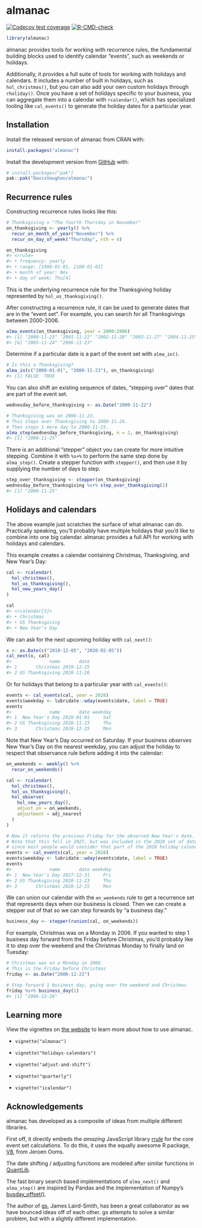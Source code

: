
<!-- README.md is generated from README.Rmd. Please edit that file -->

# almanac

<!-- badges: start -->

[![Codecov test
coverage](https://codecov.io/gh/DavisVaughan/almanac/graph/badge.svg)](https://app.codecov.io/gh/DavisVaughan/almanac)
[![R-CMD-check](https://github.com/DavisVaughan/almanac/actions/workflows/R-CMD-check.yaml/badge.svg)](https://github.com/DavisVaughan/almanac/actions/workflows/R-CMD-check.yaml)
<!-- badges: end -->

``` r
library(almanac)
```

almanac provides tools for working with recurrence rules, the
fundamental building blocks used to identify calendar “events”, such as
weekends or holidays.

Additionally, it provides a full suite of tools for working with
holidays and calendars. It includes a number of built in holidays, such
as `hol_christmas()`, but you can also add your own custom holidays
through `rholiday()`. Once you have a set of holidays specific to your
business, you can aggregate them into a calendar with `rcalendar()`,
which has specialized tooling like `cal_events()` to generate the
holiday dates for a particular year.

## Installation

Install the released version of almanac from CRAN with:

``` r
install.packages("almanac")
```

Install the development version from [GitHub](https://github.com/) with:

``` r
# install.packages("pak")
pak::pak("DavisVaughan/almanac")
```

## Recurrence rules

Constructing recurrence rules looks like this:

``` r
# Thanksgiving = "The fourth Thursday in November"
on_thanksgiving <- yearly() %>% 
  recur_on_month_of_year("November") %>%
  recur_on_day_of_week("Thursday", nth = 4)

on_thanksgiving
#> <rrule>
#> • frequency: yearly
#> • range: [1900-01-01, 2100-01-01]
#> • month of year: Nov
#> • day of week: Thu[4]
```

This is the underlying recurrence rule for the Thanksgiving holiday
represented by `hol_us_thanksgiving()`.

After constructing a recurrence rule, it can be used to generate dates
that are in the “event set”. For example, you can search for all
Thanksgivings between 2000-2006.

``` r
alma_events(on_thanksgiving, year = 2000:2006)
#> [1] "2000-11-23" "2001-11-22" "2002-11-28" "2003-11-27" "2004-11-25"
#> [6] "2005-11-24" "2006-11-23"
```

Determine if a particular date is a part of the event set with
`alma_in()`.

``` r
# Is this a Thanksgiving?
alma_in(c("2000-01-01", "2000-11-23"), on_thanksgiving)
#> [1] FALSE  TRUE
```

You can also shift an existing sequence of dates, “stepping over” dates
that are part of the event set.

``` r
wednesday_before_thanksgiving <- as.Date("2000-11-22")

# Thanksgiving was on 2000-11-23.
# This steps over Thanksgiving to 2000-11-24.
# Then steps 1 more day to 2000-11-25.
alma_step(wednesday_before_thanksgiving, n = 2, on_thanksgiving)
#> [1] "2000-11-25"
```

There is an additional “stepper” object you can create for more
intuitive stepping. Combine it with `%s+%` to perform the same step done
by `alma_step()`. Create a stepper function with `stepper()`, and then
use it by supplying the number of days to step.

``` r
step_over_thanksgiving <- stepper(on_thanksgiving)
wednesday_before_thanksgiving %s+% step_over_thanksgiving(2)
#> [1] "2000-11-25"
```

## Holidays and calendars

The above example just scratches the surface of what almanac can do.
Practically speaking, you’ll probably have multiple holidays that you’d
like to combine into one big calendar. almanac provides a full API for
working with holidays and calendars.

This example creates a calendar containing Christmas, Thanksgiving, and
New Year’s Day:

``` r
cal <- rcalendar(
  hol_christmas(),
  hol_us_thanksgiving(),
  hol_new_years_day()
)

cal
#> <rcalendar[3]>
#> • Christmas
#> • US Thanksgiving
#> • New Year's Day
```

We can ask for the next upcoming holiday with `cal_next()`:

``` r
x <- as.Date(c("2019-12-05", "2020-02-05"))
cal_next(x, cal)
#>              name       date
#> 1       Christmas 2019-12-25
#> 2 US Thanksgiving 2020-11-26
```

Or for holidays that belong to a particular year with `cal_events()`:

``` r
events <- cal_events(cal, year = 2028)
events$weekday <- lubridate::wday(events$date, label = TRUE)
events
#>              name       date weekday
#> 1  New Year's Day 2028-01-01     Sat
#> 2 US Thanksgiving 2028-11-23     Thu
#> 3       Christmas 2028-12-25     Mon
```

Note that New Year’s Day occurred on Saturday. If your business
*observes* New Year’s Day on the nearest weekday, you can adjust the
holiday to respect that observance rule before adding it into the
calendar:

``` r
on_weekends <- weekly() %>%
  recur_on_weekends()

cal <- rcalendar(
  hol_christmas(),
  hol_us_thanksgiving(),
  hol_observe(
    hol_new_years_day(), 
    adjust_on = on_weekends, 
    adjustment = adj_nearest
  )
)

# Now it returns the previous Friday for the observed New Year's date.
# Note that this fell in 2027, but was included in the 2028 set of dates
# since most people would consider that part of the 2028 holiday calendar.
events <- cal_events(cal, year = 2028)
events$weekday <- lubridate::wday(events$date, label = TRUE)
events
#>              name       date weekday
#> 1  New Year's Day 2027-12-31     Fri
#> 2 US Thanksgiving 2028-11-23     Thu
#> 3       Christmas 2028-12-25     Mon
```

We can union our calendar with the `on_weekends` rule to get a
recurrence set that represents days when our business is closed. Then we
can create a stepper out of that so we can step forwards by “a business
day.”

``` r
business_day <- stepper(runion(cal, on_weekends))
```

For example, Christmas was on a Monday in 2006. If you wanted to step 1
business day forward from the Friday before Christmas, you’d probably
like it to step over the weekend and the Christmas Monday to finally
land on Tuesday:

``` r
# Christmas was on a Monday in 2006.
# This is the Friday before Christmas
friday <- as.Date("2006-12-22")

# Step forward 1 business day, going over the weekend and Christmas
friday %s+% business_day(1)
#> [1] "2006-12-26"
```

## Learning more

View the vignettes on [the
website](https://davisvaughan.github.io/almanac/index.html) to learn
more about how to use almanac.

- `vignette("almanac")`

- `vignette("holidays-calendars")`

- `vignette("adjust-and-shift")`

- `vignette("quarterly")`

- `vignette("icalendar")`

## Acknowledgements

almanac has developed as a composite of ideas from multiple different
libraries.

First off, it directly embeds the *amazing* JavaScript library
[rrule](https://github.com/jakubroztocil/rrule) for the core event set
calculations. To do this, it uses the equally awesome R package,
[V8](https://github.com/jeroen/V8), from Jeroen Ooms.

The date shifting / adjusting functions are modeled after similar
functions in [QuantLib](https://github.com/lballabio/QuantLib).

The fast binary search based implementations of `alma_next()` and
`alma_step()` are inspired by Pandas and the implementation of Numpy’s
[busday_offset()](https://numpy.org/doc/stable/reference/generated/numpy.busday_offset.html).

The author of [gs](https://github.com/jameslairdsmith/gs), James
Laird-Smith, has been a great collaborator as we have bounced ideas off
of each other. gs attempts to solve a similar problem, but with a
slightly different implementation.
